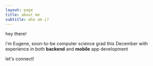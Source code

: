 ```yaml
---
layout: page
title: about me
subtitle: who am i?
---
```


hey there! 

i'm Eugene, soon-to-be computer science grad this December with experience in both **backend** and **mobile** app development 

let's connect! 
